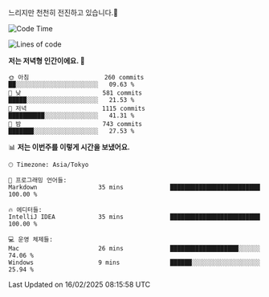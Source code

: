 느리지만 천천히 전진하고 있습니다.🐢

<!--START_SECTION:waka-->
![Code Time](http://img.shields.io/badge/Code%20Time-1%2C524%20hrs%2053%20mins-blue)

![Lines of code](https://img.shields.io/badge/%EC%A0%80%EB%8A%94%20%EC%97%AC%ED%83%9C%EA%B9%8C%EC%A7%80%20-916.3%20thousand%20%EC%A4%84%EC%9D%98%20%EC%BD%94%EB%93%9C%EB%A5%BC%20%EC%9E%91%EC%84%B1%ED%96%88%EC%96%B4%EC%9A%94.-blue)

**저는 저녁형 인간이에요. 🦉** 

```text
🌞 아침                     260 commits         ██░░░░░░░░░░░░░░░░░░░░░░░   09.63 % 
🌆 낮　                     581 commits         █████░░░░░░░░░░░░░░░░░░░░   21.53 % 
🌃 저녁                     1115 commits        ██████████░░░░░░░░░░░░░░░   41.31 % 
🌙 밤　                     743 commits         ███████░░░░░░░░░░░░░░░░░░   27.53 % 
```


📊 **저는 이번주를 이렇게 시간을 보냈어요.** 

```text
🕑︎ Timezone: Asia/Tokyo

💬 프로그래밍 언어들: 
Markdown                 35 mins             █████████████████████████   100.00 % 

🔥 에디터들: 
IntelliJ IDEA            35 mins             █████████████████████████   100.00 % 

💻 운영 체제들: 
Mac                      26 mins             ███████████████████░░░░░░   74.06 % 
Windows                  9 mins              ██████░░░░░░░░░░░░░░░░░░░   25.94 % 
```


 Last Updated on 16/02/2025 08:15:58 UTC
<!--END_SECTION:waka-->
